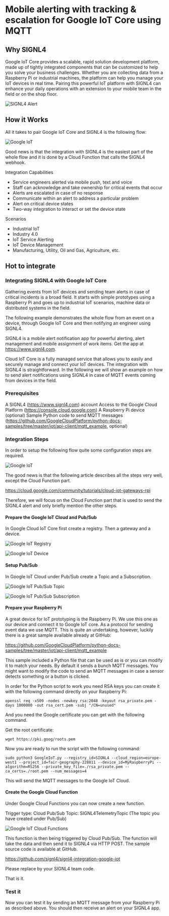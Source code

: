 # Mobile alerting with tracking & escalation for Google IoT Core using MQTT
 
## Why SIGNL4
 
Google IoT Core provides a scalable, rapid solution development platform, made up of tightly integrated components that can be customized to help you solve your business challenges. Whether you are collecting data from a Raspberry Pi or industrial machines, the platform can help you manage your IoT devices in real time. Pairing this powerful IoT platform with SIGNL4 can enhance your daily operations with an extension to your mobile team in the field or on the shop floor.
 
![SIGNL4 Alert](google-iot-signl4.png)

## How it Works
 
All it takes to pair Google IoT Core and SIGNL4 is the following flow:

![Google IoT](google-iot-diagram.png)

Good news is that the integration with SIGNL4 is the easiest part of the whole flow and it is done by a Cloud Function that calls the SIGNL4 webhook.

Integration Capabilities
- Service engineers alerted via mobile push, text and voice
- Staff can acknowledge and take ownership for critical events that occur
- Alerts are escalated in case of no response
- Communicate within an alert to address a particular problem
- Alert on critical device states
- Two-way integration to interact or set the device state
 
Scenarios
- Industrial IoT
- Industry 4.0
- IoT Service Alerting
- IoT Device Management
- Manufacturing, Utility, Oil and Gas, Agriculture, etc.
 
## Hot to integrate
 
### Integrating SIGNL4 with Google IoT Core
 
Gathering events from IoT devices and sending team alerts in case of critical incidents is a broad field. It starts with simple prototypes using a Raspberry Pi and goes up to industrial IoT scenarios, machine data or distributed systems in the field.
 
The following example demonstrates the whole flow from an event on a device, through Google IoT Core and then notifying an engineer using SIGNL4.

SIGNL4 is a mobile alert notification app for powerful alerting, alert management and mobile assignment of work items. Get the app at https://www.signl4.com.

Cloud IoT Core is a fully managed service that allows you to easily and securely manage and connect your IoT devices. The integration with SIGNL4 is straightforward. In the following we will show an example on how to send alert notifications using SIGNL4 in case of MQTT events coming from devices in the field.

### Prerequisites
A SIGNL4 (https://www.signl4.com) account
Access to the Google Cloud Platform (https://console.cloud.google.com)
A Raspberry Pi device (optional)
Sample Python code to send MQTT messages (https://github.com/GoogleCloudPlatform/python-docs-samples/tree/master/iot/api-client/mqtt_example, optional)

### Integration Steps

In order to setup the following flow quite some configuration steps are required.

![Google IoT](google-iot-diagram.png)

The good news is that the following article describes all the steps very well, except the Cloud Function part.

https://cloud.google.com/community/tutorials/cloud-iot-gateways-rpi

Therefore, we will focus on the Cloud Function part that is used to send the SIGNL4 alert and only briefly mention the other steps.

#### Prepare the Google IoT Cloud and Pub/Sub

In Google Cloud IoT Core first create a registry. Then a gateway and a device.

![Google IoT Registry](google-iot-registry.png)

![Google IoT Device](google-iot-device.png)

#### Setup Pub/Sub

In Google IoT Cloud under Pub/Sub create a Topic and a Subscription.

![Google IoT Pub/Sub Topic](google-iot-pubsub-topic.png)

![Google IoT Pub/Sub Subscription](google-iot-pubsub-subscription.png)

#### Prepare your Raspberry Pi

A great device for IoT prototyping is the Raspberry Pi. We use this one as our device and connect it to Google IoT core. As a protocol for sending event data we use MQTT. This is quite an undertaking, however, luckily there is a great sample available already at GitHub:

https://github.com/GoogleCloudPlatform/python-docs-samples/tree/master/iot/api-client/mqtt_example

This sample included a Python file that can be used as is or you can modify it to match your needs. By default it sends a bunch MQTT messages. You might want to modify the code to send an MQTT messages in case a sensor detects something or a button is clicked.

In order for the Python script to work you need RSA keys you can create it with the following command directly on your Raspberry Pi:

```
openssl req -x509 -nodes -newkey rsa:2048 -keyout rsa_private.pem -days 1000000 -out rsa_cert.pem -subj "/CN=unused"
```

And you need the Google certificate you can get with the following command.

Get the root certificate:
```
wget https://pki.goog/roots.pem
```

Now you are ready to run the script with the following command:

```
sudo python3 GoogleIoT.py --registry_id=SIGNL4 --cloud_region=europe-west1 --project_id=fair-geography-228811 --device_id=MyRaspberryPi --algorithm=RS256 --private_key_file=./rsa_private.pem --ca_certs=./root.pem --num_messages=4
```

This will send the MQTT messages to the Google IoT Cloud.

#### Create the Google Cloud Function

Under Google Cloud Functions you can now create a new function.

Trigger type: Cloud Pub/Sub
Topic: SIGNL4TelemetryTopic (The topic you have created under Pub/Sub)

![Google IoT Cloud Functions](google-iot-cloud-functions.png)

This function is then being triggered by Cloud Pub/Sub. The function will take the data and then send it to SIGNL4 via HTTP POST. The sample source code is available at GitHub.

https://github.com/signl4/signl4-integration-google-iot

Please replace <team-code> by your SIGNL4 team code.

That is it.

### Test it

Now you can test it by sending an MQTT message from your Raspberry Pi as described above. You should then receive an alert on your SIGNL4 app.
